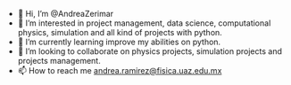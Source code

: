 - 👋 Hi, I’m @AndreaZerimar
- 👀 I’m interested in project management, data science, computational physics, simulation and all kind of projects with python.
- 🌱 I’m currently learning improve my abilities on python.
- 💞️ I’m looking to collaborate on physics projects, simulation projects and projects management.
- 📫 How to reach me andrea.ramirez@fisica.uaz.edu.mx

<!---
AndreaZerimar/AndreaZerimar is a ✨ special ✨ repository because its `README.md` (this file) appears on your GitHub profile.
You can click the Preview link to take a look at your changes.
--->
